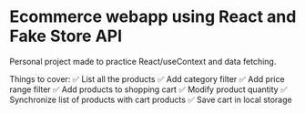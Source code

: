 # Ecommerce webapp using React and Fake Store API

Personal project made to practice React/useContext and data fetching.

Things to cover:
✅ List all the products
✅ Add category filter
✅ Add price range filter
✅ Add products to shopping cart
✅ Modify product quantity
✅ Synchronize list of products with cart products
✅ Save cart in local storage
